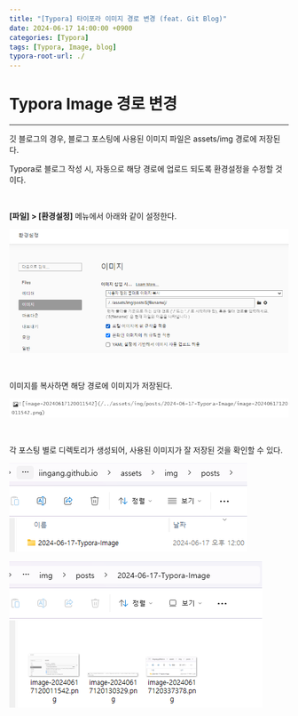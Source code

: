 ```yaml
---
title: "[Typora] 타이포라 이미지 경로 변경 (feat. Git Blog)"
date: 2024-06-17 14:00:00 +0900
categories: [Typora]
tags: [Typora, Image, blog]
typora-root-url: ./
---
```



# Typora Image 경로 변경

---



깃 블로그의 경우, 블로그 포스팅에 사용된 이미지 파일은 assets/img 경로에 저장된다.

Typora로 블로그 작성 시, 자동으로 해당 경로에 업로드 되도록 환경설정을 수정할 것이다.

<br/>

**[파일] > [환경설정]** 메뉴에서 아래와 같이 설정한다.

![image-20240617120011542](/../assets/img/posts/2024-06-17-Typora-Image/image-20240617120011542.png)

<br/>

이미지를 복사하면  해당 경로에 이미지가 저장된다.

![image-20240617120130329](/../assets/img/posts/2024-06-17-Typora-Image/image-20240617120130329.png)

<br/>

각 포스팅 별로 디렉토리가 생성되어, 사용된 이미지가 잘 저장된 것을 확인할 수 있다.

![image-20240617120337378](/../assets/img/posts/2024-06-17-Typora-Image/image-20240617120337378.png)

![image-20240617120416601](/../assets/img/posts/2024-06-17-Typora-Image/image-20240617120416601.png)
